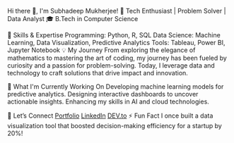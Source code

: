 Hi there 👋, I'm Subhadeep Mukherjee!
🚀 Tech Enthusiast | Problem Solver | Data Analyst
🎓 B.Tech in Computer Science

🌟 Skills & Expertise
Programming: Python, R, SQL
Data Science: Machine Learning, Data Visualization, Predictive Analytics
Tools: Tableau, Power BI, Jupyter Notebook
💡 My Journey
From exploring the elegance of mathematics to mastering the art of coding, my journey has been fueled by curiosity and a passion for problem-solving. Today, I leverage data and technology to craft solutions that drive impact and innovation.

🎯 What I'm Currently Working On
Developing machine learning models for predictive analytics.
Designing interactive dashboards to uncover actionable insights.
Enhancing my skills in AI and cloud technologies.

🔗 Let’s Connect
[Portfolio](https://subhadeep-mukherjee.my.canva.site/subhadeep-mukherjee)
[LinkedIn](https://www.linkedin.com/in/subhadeep-mukherjee-1b9343259/recent-activity/all/)
[DEV.to](https://dev.to/subhadeep12209475)
⚡ Fun Fact
I once built a data visualization tool that boosted decision-making efficiency for a startup by 20%!
